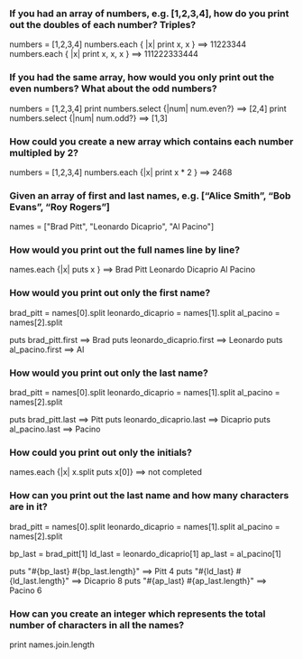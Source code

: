 ### If you had an array of numbers, e.g. [1,2,3,4], how do you print out the doubles of each number? Triples?
numbers = [1,2,3,4]
numbers.each { |x| print x, x }  ==> 11223344
numbers.each { |x| print x, x, x } ==> 111222333444

### If you had the same array, how would you only print out the even numbers? What about the odd numbers?
numbers = [1,2,3,4]
print numbers.select {|num| num.even?} ==> [2,4]
print numbers.select {|num| num.odd?}  ==> [1,3]

### How could you create a new array which contains each number multipled by 2?
numbers = [1,2,3,4]
numbers.each {|x| print x * 2 }  ==> 2468


### Given an array of first and last names, e.g. [“Alice Smith”, “Bob Evans”, “Roy Rogers”]
names = ["Brad Pitt", "Leonardo Dicaprio", "Al Pacino"]

### How would you print out the full names line by line?
names.each {|x| puts x }   ==> Brad Pitt
                               Leonardo Dicaprio
                               Al Pacino

### How would you print out only the first name?
brad_pitt = names[0].split
leonardo_dicaprio = names[1].split
al_pacino = names[2].split

puts brad_pitt.first           ==> Brad
puts leonardo_dicaprio.first   ==> Leonardo
puts al_pacino.first           ==> Al

### How would you print out only the last name?
brad_pitt = names[0].split
leonardo_dicaprio = names[1].split
al_pacino = names[2].split

puts brad_pitt.last           ==> Pitt
puts leonardo_dicaprio.last   ==> Dicaprio
puts al_pacino.last           ==> Pacino


### How could you print out only the initials?
names.each {|x| x.split puts x[0]} ==> not completed

### How can you print out the last name and how many characters are in it?
brad_pitt = names[0].split
leonardo_dicaprio = names[1].split
al_pacino = names[2].split

bp_last = brad_pitt[1]
ld_last = leonardo_dicaprio[1]
ap_last = al_pacino[1]

puts "#{bp_last} #{bp_last.length}"  ==> Pitt 4
puts "#{ld_last} #{ld_last.length}"  ==> Dicaprio 8
puts "#{ap_last} #{ap_last.length}"  ==> Pacino 6

### How can you create an integer which represents the total number of characters in all the names?
print names.join.length
